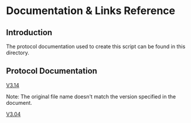 # Documentation & Links Reference

## Introduction

The protocol documentation used to create this script can be found in this directory.

## Protocol Documentation

[V3.14](Growatt%20PV%20Inverter%20Modbus%20RS485%20RTU%20Protocol%20V3.14.pdf)

Note: The original file name doesn't match the version specified in the document.

[V3.04](Growatt%20PV%20Inverter%20Modbus%20RS485%20RTU%20Protocol%20V3.04.pdf)
